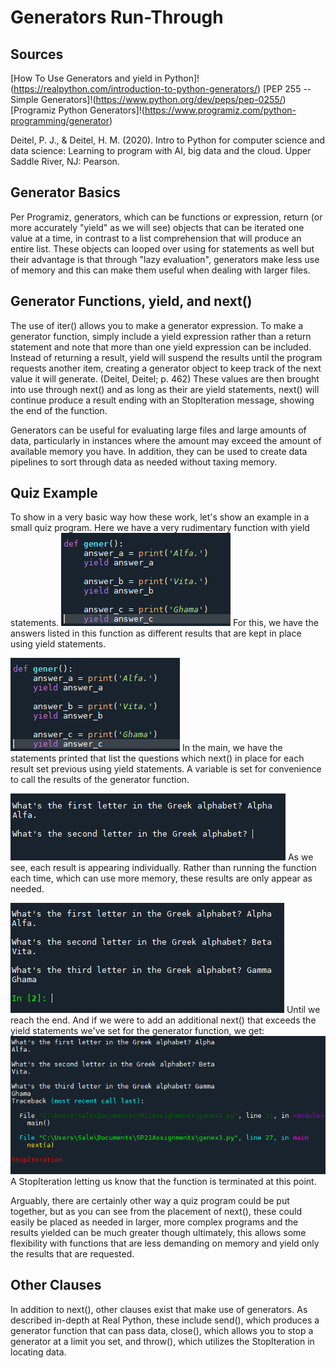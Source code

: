 # Generators Run-Through

## Sources

[How To Use Generators and yield in Python]!(https://realpython.com/introduction-to-python-generators/)
[PEP 255 -- Simple Generators]!(https://www.python.org/dev/peps/pep-0255/)
[Programiz Python Generators]!(https://www.programiz.com/python-programming/generator)

Deitel, P. J., & Deitel, H. M. (2020). Intro to Python for computer science and data science: Learning to program with AI, 
big data and the cloud. Upper Saddle River, NJ: Pearson.

## Generator Basics

Per Programiz, generators, which can be functions or expression, return (or more accurately "yield" as we will see) objects
that can be iterated one value at a time, in contrast to a list comprehension that will produce an entire list. These
objects can looped over using for statements as well but their advantage is that through "lazy evaluation", generators
make less use of memory and this can make them useful when dealing with larger files.

## Generator Functions, yield, and next()

The use of iter() allows you to make a generator expression. To make a generator function, simply include a yield expression 
rather than a return statement and note that more than one yield expression can be included. Instead of returning a result, 
yield will suspend the results until the program requests another item, creating a generator object <genexpr> to keep track 
of the next value it will generate. (Deitel, Deitel; p. 462) These values are then brought into use through next() 
and as long as their are yield statements, next() will continue produce a result ending with an StopIteration message, 
showing the end of the function.
  
Generators can be useful for evaluating large files and large amounts of data, particularly in instances where
the amount may exceed the amount of available memory you have. In addition, they can be used to create data pipelines
to sort through data as needed without taxing memory.

## Quiz Example

To show in a very basic way how these work, let's show an example in a small quiz program.
Here we have a very rudimentary function with yield statements.
![Generator Function Example](https://github.com/ianorourke/dat129_ccac/blob/main/generator_ex1.png)
For this, we have the answers listed in this function as different results that are kept in place using yield statements.

![Generator Example 2](https://github.com/ianorourke/dat129_ccac/blob/main/generator_ex2.png)
In the main, we have the statements printed that list the questions which next() in place for each result set
previous using yield statements. A variable is set for convenience to call the results of the generator function.

![Generator Example 3](https://github.com/ianorourke/dat129_ccac/blob/main/generator_ex3.png)
As we see, each result is appearing individually. Rather than running the function each time, which can use more memory,
these results are only appear as needed.

![Generator Example 4](https://github.com/ianorourke/dat129_ccac/blob/main/generator_ex4.png)
Until we reach the end. And if we were to add an additional next() that exceeds the yield statements we've set for
the generator function, we get:
![Generator Example 5](https://github.com/ianorourke/dat129_ccac/blob/main/generator_ex5.png)
A StopIteration letting us know that the function is terminated at this point.

Arguably, there are certainly other way a quiz program could be put together, but as you can see from the placement
of next(), these could easily be placed as needed in larger, more complex programs and the results yielded can be
much greater though ultimately, this allows some flexibility with functions that are less demanding on memory and
yield only the results that are requested.

## Other Clauses

In addition to next(), other clauses exist that make use of generators. As described in-depth at Real Python,
these include send(), which produces a generator function that can pass data, close(), which allows you to stop
a generator at a limit you set, and throw(), which utilizes the StopIteration in locating data.
